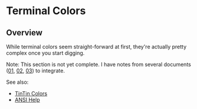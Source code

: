 Terminal Colors
===============


Overview
--------
While terminal colors seem straight-forward at first, they're actually pretty complex once you start digging.

Note: This section is not yet complete. I have notes from several documents ([01](colors-01.md), [02](colors-02.md), [03](colors-03.md)) to integrate.


See also:

- [TinTin Colors](/tintin/features/colors/index.md)
- [ANSI Help](http://tintin.sourceforge.net/board/viewtopic.php?t=2102)

